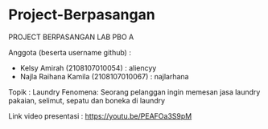 # Project-Berpasangan
PROJECT BERPASANGAN LAB PBO A

Anggota (beserta username github) :
- Kelsy Amirah (2108107010054) : aliencyy
- Najla Raihana Kamila (2108107010067) : najlarhana

Topik   : Laundry 
Fenomena: Seorang pelanggan ingin memesan jasa laundry pakaian, selimut, sepatu dan boneka di laundry

Link video presentasi : https://youtu.be/PEAFOa3S9pM
